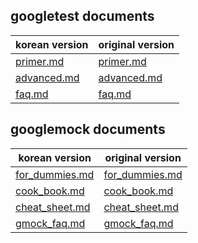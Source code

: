 ## googletest documents

| korean version                              | original version                                                                                    |
| ------------------------------------------- | --------------------------------------------------------------------------------------------------- |
| [primer.md](googletest/primer.md)           | [primer.md](https://github.com/google/googletest/blob/master/googletest/docs/primer.md)             |
| [advanced.md](googletest/advanced.md)       | [advanced.md](https://github.com/google/googletest/blob/master/googletest/docs/advanced.md)         |
| [faq.md](googletest/faq.md)                 | [faq.md](https://github.com/google/googletest/blob/master/googletest/docs/faq.md)                   |

## googlemock documents

| korean version                              | original version                                                                                    |
| ------------------------------------------- | --------------------------------------------------------------------------------------------------- |
| [for_dummies.md](googlemock/for_dummies.md) | [for_dummies.md](https://github.com/google/googletest/blob/master/googlemock/docs/for_dummies.md)   |
| [cook_book.md](googlemock/cook_book.md)     | [cook_book.md](https://github.com/google/googletest/blob/master/googlemock/docs/cook_book.md)       |
| [cheat_sheet.md](googlemock/cheat_sheet.md) | [cheat_sheet.md](https://github.com/google/googletest/blob/master/googlemock/docs/cheat_sheet.md)   |
| [gmock_faq.md](googlemock/gmock_faq.md)     | [gmock_faq.md](https://github.com/google/googletest/blob/master/googlemock/docs/gmock_faq.md)       |
